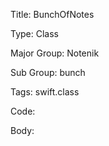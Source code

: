 Title:  BunchOfNotes

Type:   Class

Major Group: Notenik

Sub Group:   bunch

Tags:   swift.class

Code:



Body:


